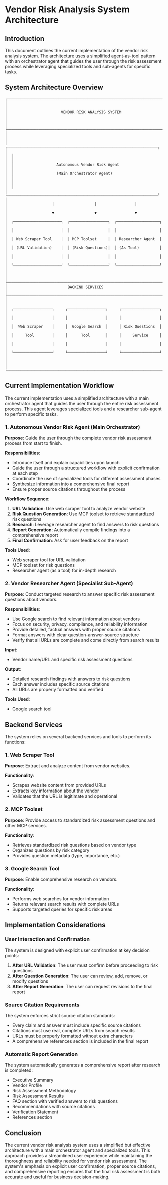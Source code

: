 # Vendor Risk Analysis System Architecture

## Introduction

This document outlines the current implementation of the vendor risk analysis system. The architecture uses a simplified agent-as-tool pattern with an orchestrator agent that guides the user through the risk assessment process while leveraging specialized tools and sub-agents for specific tasks.

## System Architecture Overview

```
┌─────────────────────────────────────────────────────────────────────────┐
│                                                                         │
│                        VENDOR RISK ANALYSIS SYSTEM                      │
│                                                                         │
├─────────────────────────────────────────────────────────────────────────┤
│                                                                         │
│  ┌───────────────────────────────────────────────────────────────────┐  │
│  │                                                                   │  │
│  │                   Autonomous Vendor Risk Agent                    │  │
│  │                   (Main Orchestrator Agent)                       │  │
│  │                                                                   │  │
│  └───────────────────────────────────────────────────────────────────┘  │
│                    │                  │                 │               │
│                    ▼                  ▼                 ▼               │
│  ┌─────────────────────┐  ┌─────────────────┐  ┌───────────────────┐   │
│  │                     │  │                 │  │                   │   │
│  │ Web Scraper Tool    │  │ MCP Toolset     │  │ Researcher Agent  │   │
│  │ (URL Validation)    │  │ (Risk Questions)│  │ (As Tool)         │   │
│  │                     │  │                 │  │                   │   │
│  └─────────────────────┘  └─────────────────┘  └───────────────────┘   │
│                                                                         │
├─────────────────────────────────────────────────────────────────────────┤
│                           BACKEND SERVICES                              │
├─────────────────────────────────────────────────────────────────────────┤
│                                                                         │
│  ┌─────────────────┐     ┌─────────────────┐     ┌─────────────────┐   │
│  │                 │     │                 │     │                 │   │
│  │  Web Scraper    │     │  Google Search  │     │ Risk Questions  │   │
│  │     Tool        │     │      Tool       │     │     Service     │   │
│  │                 │     │                 │     │                 │   │
│  └─────────────────┘     └─────────────────┘     └─────────────────┘   │
│                                                                         │
└─────────────────────────────────────────────────────────────────────────┘
```

## Current Implementation Workflow

The current implementation uses a simplified architecture with a main orchestrator agent that guides the user through the entire risk assessment process. This agent leverages specialized tools and a researcher sub-agent to perform specific tasks.

### 1. Autonomous Vendor Risk Agent (Main Orchestrator)

**Purpose**: Guide the user through the complete vendor risk assessment process from start to finish.

**Responsibilities**:
- Introduce itself and explain capabilities upon launch
- Guide the user through a structured workflow with explicit confirmation at each step
- Coordinate the use of specialized tools for different assessment phases
- Synthesize information into a comprehensive final report
- Ensure proper source citations throughout the process

**Workflow Sequence**:
1. **URL Validation**: Use web scraper tool to analyze vendor website
2. **Risk Question Generation**: Use MCP toolset to retrieve standardized risk questions
3. **Research**: Leverage researcher agent to find answers to risk questions
4. **Report Generation**: Automatically compile findings into a comprehensive report
5. **Final Confirmation**: Ask for user feedback on the report

**Tools Used**:
- Web scraper tool for URL validation
- MCP toolset for risk questions
- Researcher agent (as a tool) for in-depth research

### 2. Vendor Researcher Agent (Specialist Sub-Agent)

**Purpose**: Conduct targeted research to answer specific risk assessment questions about vendors.

**Responsibilities**:
- Use Google search to find relevant information about vendors
- Focus on security, privacy, compliance, and reliability information
- Provide detailed, factual answers with proper source citations
- Format answers with clear question-answer-source structure
- Verify that all URLs are complete and come directly from search results

**Input**:
- Vendor name/URL and specific risk assessment questions

**Output**:
- Detailed research findings with answers to risk questions
- Each answer includes specific source citations
- All URLs are properly formatted and verified

**Tools Used**:
- Google search tool

## Backend Services

The system relies on several backend services and tools to perform its functions:

### 1. Web Scraper Tool

**Purpose**: Extract and analyze content from vendor websites.

**Functionality**:
- Scrapes website content from provided URLs
- Extracts key information about the vendor
- Validates that the URL is legitimate and operational

### 2. MCP Toolset

**Purpose**: Provide access to standardized risk assessment questions and other MCP services.

**Functionality**:
- Retrieves standardized risk questions based on vendor type
- Organizes questions by risk category
- Provides question metadata (type, importance, etc.)

### 3. Google Search Tool

**Purpose**: Enable comprehensive research on vendors.

**Functionality**:
- Performs web searches for vendor information
- Returns relevant search results with complete URLs
- Supports targeted queries for specific risk areas

## Implementation Considerations

### User Interaction and Confirmation

The system is designed with explicit user confirmation at key decision points:

1. **After URL Validation**: The user must confirm before proceeding to risk questions
2. **After Question Generation**: The user can review, add, remove, or modify questions
3. **After Report Generation**: The user can request revisions to the final report

### Source Citation Requirements

The system enforces strict source citation standards:

- Every claim and answer must include specific source citations
- Citations must use real, complete URLs from search results
- URLs must be properly formatted without extra characters
- A comprehensive references section is included in the final report

### Automatic Report Generation

The system automatically generates a comprehensive report after research is completed:

- Executive Summary
- Vendor Profile
- Risk Assessment Methodology
- Risk Assessment Results
- FAQ section with verified answers to risk questions
- Recommendations with source citations
- Verification Statement
- References section

## Conclusion

The current vendor risk analysis system uses a simplified but effective architecture with a main orchestrator agent and specialized tools. This approach provides a streamlined user experience while maintaining the thoroughness and reliability needed for vendor risk assessment. The system's emphasis on explicit user confirmation, proper source citations, and comprehensive reporting ensures that the final risk assessment is both accurate and useful for business decision-making.
